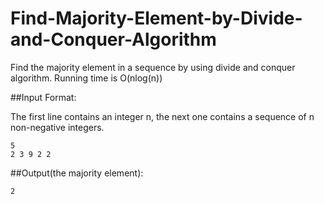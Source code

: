 # Find-Majority-Element-by-Divide-and-Conquer-Algorithm

Find the majority element in a sequence by using divide and conquer algorithm. Running time is O(nlog(n))

##Input Format:

The first line contains an integer n, the next one contains a sequence of n non-negative integers.
``` 
5
2 3 9 2 2
```

##Output(the majority element):
```
2
```
